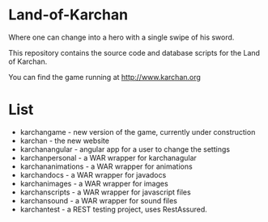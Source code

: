 Land-of-Karchan
===============

Where one can change into a hero with a single swipe of his sword.

This repository contains the source code and database scripts for the Land of Karchan.

You can find the game running at http://www.karchan.org

List
====

* karchangame - new version of the game, currently under construction
* karchan - the new website
* karchanangular - angular app for a user to change the settings
* karchanpersonal - a WAR wrapper for karchanagular
* karchananimations - a WAR wrapper for animations
* karchandocs - a WAR wrapper for javadocs
* karchanimages - a WAR wrapper for images
* karchanscripts - a WAR wrapper for javascript files
* karchansound - a WAR wrapper for sound files
* karchantest - a REST testing project, uses RestAssured.
